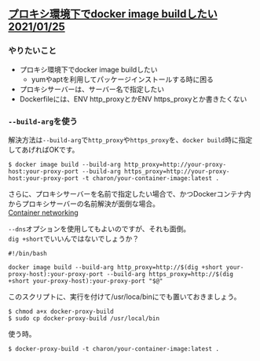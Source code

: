 ## [プロキシ環境下でdocker image buildしたい 2021/01/25](https://qiita.com/charon/items/d8365d610343d64d598e)

### やりたいこと
- プロキシ環境下でdocker image buildしたい
    - yumやaptを利用してパッケージインストールする時に困る
- プロキシサーバーは、サーバー名で指定したい
- Dockerfileには、ENV http_proxyとかENV https_proxyとか書きたくない

### `--build-arg`を使う
解決方法は`--build-arg`で`http_proxy`や`https_proxy`を、`docker build`時に指定してあげればOKです。

```
$ docker image build --build-arg http_proxy=http://your-proxy-host:your-proxy-port --build-arg https_proxy=http://your-proxy-host:your-proxy-port -t charon/your-container-image:latest .
```

さらに、プロキシサーバーを名前で指定したい場合で、かつDockerコンテナ内からプロキシサーバーの名前解決が面倒な場合。<br>
[Container networking](https://docs.docker.com/config/containers/container-networking/)<br>

`--dns`オプションを使用してもよいのですが、それも面倒。<br>
`dig +short`でいいんではないでしょうか？<br>

```
#!/bin/bash

docker image build --build-arg http_proxy=http://$(dig +short your-proxy-host):your-proxy-port --build-arg https_proxy=http://$(dig +short your-proxy-host):your-proxy-port "$@"
```

このスクリプトに、実行を付けて/usr/loca/binにでも置いておきましょう。<br>

```
$ chmod a+x docker-proxy-build
$ sudo cp docker-proxy-build /usr/local/bin
```

使う時。
```
$ docker-proxy-build -t charon/your-container-image:latest .
```

